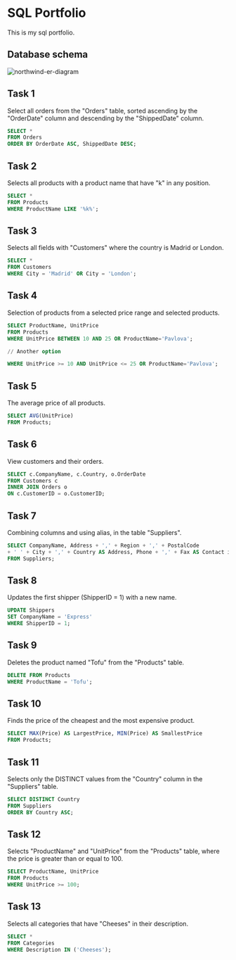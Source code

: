 # SQL Portfolio

This is my sql portfolio.

## Database schema

![northwind-er-diagram](https://user-images.githubusercontent.com/113541814/194773708-e808c00f-db1d-4292-b6c7-dbd55fa74b48.png)


## Task 1
Select all orders from the "Orders" table, sorted ascending by the "OrderDate" column and descending by the "ShippedDate" column.

```sql
SELECT * 
FROM Orders
ORDER BY OrderDate ASC, ShippedDate DESC;
```

## Task 2
Selects all products with a product name that have "k" in any position.

```sql
SELECT *
FROM Products
WHERE ProductName LIKE '%k%';
```

## Task 3
Selects all fields with "Customers" where the country is Madrid or London.

```sql
SELECT *
FROM Customers
WHERE City = 'Madrid' OR City = 'London';
```

## Task 4
Selection of products from a selected price range and selected products.

```sql
SELECT ProductName, UnitPrice 
FROM Products
WHERE UnitPrice BETWEEN 10 AND 25 OR ProductName='Pavlova';

// Another option

WHERE UnitPrice >= 10 AND UnitPrice <= 25 OR ProductName='Pavlova';
```

## Task 5
The average price of all products.

```sql
SELECT AVG(UnitPrice)
FROM Products;
```

## Task 6
View customers and their orders.

```sql
SELECT c.CompanyName, c.Country, o.OrderDate
FROM Customers c
INNER JOIN Orders o
ON c.CustomerID = o.CustomerID;
```

## Task 7
Combining columns and using alias, in the table "Suppliers".

```sql
SELECT CompanyName, Address + ',' + Region + ',' + PostalCode 
+ ' ' + City + ',' + Country AS Address, Phone + ',' + Fax AS Contact information
FROM Suppliers;
```

## Task 8
Updates the first shipper (ShipperID = 1) with a new name.

```sql
UPDATE Shippers
SET CompanyName = 'Express'
WHERE ShipperID = 1;
```

## Task 9
Deletes the product named "Tofu" from the "Products" table.

```sql
DELETE FROM Products 
WHERE ProductName = 'Tofu';
```

## Task 10
Finds the price of the cheapest and the most expensive product.

```sql
SELECT MAX(Price) AS LargestPrice, MIN(Price) AS SmallestPrice
FROM Products;
```

## Task 11
Selects only the DISTINCT values from the "Country" column in the "Suppliers" table.

```sql
SELECT DISTINCT Country 
FROM Suppliers 
ORDER BY Country ASC;
```

## Task 12
Selects "ProductName" and "UnitPrice" from the "Products" table, where the price is greater than or equal to 100.

```sql
SELECT ProductName, UnitPrice
FROM Products
WHERE UnitPrice >= 100;
```

## Task 13
Selects all categories that have "Cheeses" in their description.

```sql
SELECT * 
FROM Categories
WHERE Description IN ('Cheeses');
